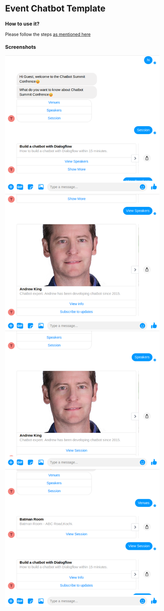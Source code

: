 # Event Chatbot Template

### How to use it?
Please follow the steps [as mentioned here](https://github.com/rodrica/RASA-Chatbots/blob/master/README.md)

### Screenshots
![screenshot_1.png](screenshot_1.png)![screenshot_2.png](screenshot_2.png)![screenshot_3.png](screenshot_3.png)![screenshot_4.png](screenshot_4.png)
